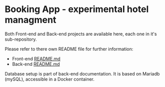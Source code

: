 # Booking App - experimental hotel managment

Both Front-end and Back-end projects are available here, each one in it's sub-repository.

Please refer to there own README file for further information:
* Front-end [README.md](https://github.com/Peanuts-83/booking_front/blob/main/README.md)
* Back-end [README.md](https://github.com/Peanuts-83/booking_back/blob/main/README.md)

Database setup is part of back-end documentation. It is based on Mariadb (mySQL), accessible in a Docker container.